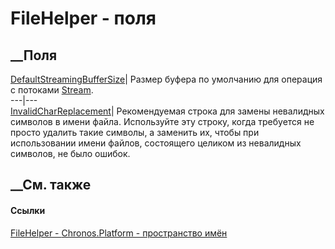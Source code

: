 # FileHelper - поля
##  __Поля
[DefaultStreamingBufferSize](F_Chronos_Platform_FileHelper_DefaultStreamingBufferSize.htm)|
Размер буфера по умолчанию для операция с потоками
[Stream](https://learn.microsoft.com/dotnet/api/system.io.stream).  
---|---  
[InvalidCharReplacement](F_Chronos_Platform_FileHelper_InvalidCharReplacement.htm)|
Рекомендуемая строка для замены невалидных символов в имени файла. Используйте
эту строку, когда требуется не просто удалить такие символы, а заменить их,
чтобы при использовании имени файлов, состоящего целиком из невалидных
символов, не было ошибок.  
## __См. также
#### Ссылки
[FileHelper - ](T_Chronos_Platform_FileHelper.htm)
[Chronos.Platform - пространство имён](N_Chronos_Platform.htm)
